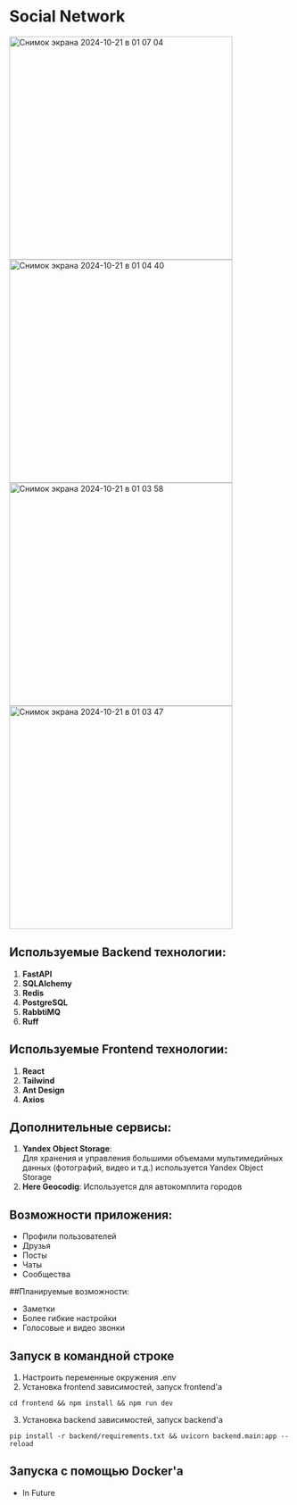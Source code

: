 # Social Network 

<img width="400" alt="Снимок экрана 2024-10-21 в 01 07 04" src="https://github.com/user-attachments/assets/78ebdbb3-ca33-4e79-88fe-71a4b49e1e13"> <img width="400" alt="Снимок экрана 2024-10-21 в 01 04 40" src="https://github.com/user-attachments/assets/7408cabd-25fb-4582-98d4-4b2492375336">
<img width="400" alt="Снимок экрана 2024-10-21 в 01 03 58" src="https://github.com/user-attachments/assets/b5d0525c-78ed-4648-9aa6-5d9373995c52"> <img width="400" alt="Снимок экрана 2024-10-21 в 01 03 47" src="https://github.com/user-attachments/assets/c2c4b904-ec2d-442b-96a7-b8b82838cd06">

## Используемые Backend технологии:
1. **FastAPI**  
2. **SQLAlchemy**  
3. **Redis**
4. **PostgreSQL**
5. **RabbtiMQ**
6. **Ruff**
   
## Используемые Frontend технологии:
1. **React**  
2. **Tailwind**
3. **Ant Design**
4. **Axios**

## Дополнительные сервисы:

1. **Yandex Object Storage**:  
   Для хранения и управления большими объемами мультимедийных данных (фотографий, видео и т.д.) используется Yandex Object Storage
2. **Here Geocodig**:
  Используется для автокомплита городов

## Возможности приложения:
- Профили пользователей
- Друзья
- Посты
- Чаты
- Сообщества

##Планируемые возможности:
- Заметки
- Более гибкие настройки
- Голосовые и видео звонки

## Запуск в командной строке
1. Настроить переменные окружения .env
2. Установка frontend зависимостей, запуск frontend'a
```
cd frontend && npm install && npm run dev 
```
3. Установка backend зависимостей, запуск backend'a
```
pip install -r backend/requirements.txt && uvicorn backend.main:app --reload
```   

## Запуска с помощью Docker'а
- In Future
